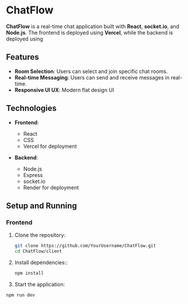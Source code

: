 # ChatFlow

**ChatFlow** is a real-time chat application built with **React**, **socket.io**, and **Node.js**. The frontend is deployed using **Vercel**, while the backend is deployed using 

## Features

- **Room Selection**: Users can select and join specific chat rooms.
- **Real-time Messaging**: Users can send and receive messages in real-time.
- **Responsive UI UX**: Modern flat design UI

## Technologies

- **Frontend**: 
  - React
  - CSS
  - Vercel for deployment

- **Backend**:
  - Node.js
  - Express
  - socket.io
  - Render for deployment

## Setup and Running

### Frontend

1. Clone the repository:
   ```bash
   git clone https://github.com/YourUsername/ChatFlow.git
   cd ChatFlow/client
2. Install dependencies::
   ```bash
   npm install
   
3. Start the application:
  ```bash
npm run dev

